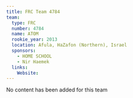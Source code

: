 ```yaml
---
title: FRC Team 4784
team:
  type: FRC
  number: 4784
  name: ATOM
  rookie_year: 2013
  location: Afula, HaZafon (Northern), Israel
  sponsors:
    - HOME SCHOOL
    - Nir Haemek
  links:
    Website: 
---
```

No content has been added for this team